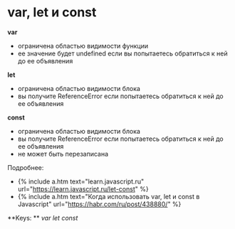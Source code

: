# var, let и const

**var**

- ограничена областью видимости функции
- ее значение будет undefined если вы попытаетесь обратиться к ней до ее объявления

**let**

- ограничена областью видимости блока
- вы получите ReferenceError если попытаетесь обратиться к ней до ее объявления

**const**

- ограничена областью видимости блока
- вы получите ReferenceError если попытаетесь обратиться к ней до ее объявления
- не может быть перезаписана

Подробнее:

- {% include a.htm text="learn.javascript.ru" url="https://learn.javascript.ru/let-const" %}
- {% include a.htm text="Когда использовать var, let и const в Javascript" url="https://habr.com/ru/post/438880/" %}


**Keys: ** <i>var</i> <i>let</i> <i>const</i>
